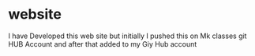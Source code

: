 # website
I have Developed this web site but initially I pushed this on Mk classes git HUB Account and after that added to my Giy Hub account
